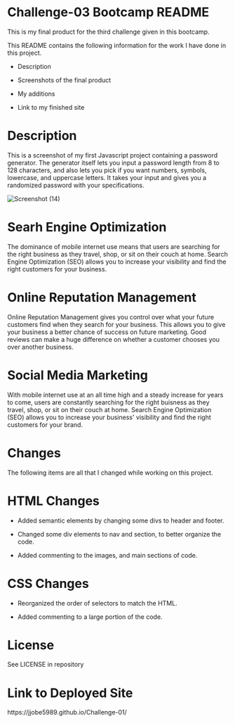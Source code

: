 <h1>Challenge-03 Bootcamp README</h1>

This is my final product for the third challenge given in this bootcamp.

This README contains the following information for the work I have done in this project.

- Description

- Screenshots of the final product

- My additions

- Link to my finished site

<h1>Description</h1>

This is a screenshot of my first Javascript project containing a password generator. The generator itself lets you input a password length from 8 to 128 characters, and also lets you pick if you want numbers, symbols, lowercase, and uppercase letters. It takes your input and gives you a randomized password with your specifications.

![Screenshot (14)](https://user-images.githubusercontent.com/24994854/196335547-81e44235-15a5-42f6-ae31-6f322cbe5c7f.png)

<h1>Searh Engine Optimization</h1>
The dominance of mobile internet use means that users are searching for the right business as they travel, shop, or sit on their couch at home. Search Engine Optimization (SEO) allows you to increase your visibility and find the right customers for your business.


<h1>Online Reputation Management</h1>
Online Reputation Management gives you control over what your future customers find when they search for your business. This allows you to give your business a better chance of success on future marketing. Good reviews can make a huge difference on whether a customer chooses you over another business.

<h1>Social Media Marketing</h1>
With mobile internet use at an all time high and a steady increase for years to come, users are constantly searching for the right buisness as they travel, shop, or sit on their couch at home. Search Engine Optimization (SEO) allows you to increase your business' visibility and find the right customers for your brand.

<h1>Changes</h1>
The following items are all that I changed while working on this project.

<h1>HTML Changes</h1>

- Added semantic elements by changing some divs to header and footer.

- Changed some div elements to nav and section, to better organize the code.

- Added commenting to the images, and main sections of code.

<h1>CSS Changes</h1>

- Reorganized the order of selectors to match the HTML.

- Added commenting to a large portion of the code.

<h1>License</h1>

See LICENSE in repository

<h1>Link to Deployed Site</h1>
https://jjobe5989.github.io/Challenge-01/
